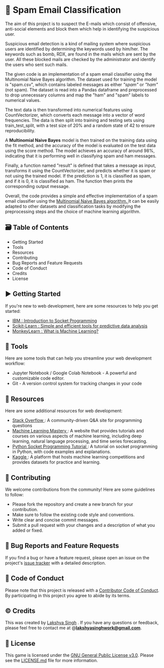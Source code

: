 
<h1> 📧 Spam Email Classification </h1>
The aim of this project is to suspect the E-mails which consist of offensive, anti-social elements and block them which help in identifying the suspicious user.

<br>

Suspicious email detection is a kind of mailing system where suspicious users are identified by determining the keywords used by him/her. The keywords such as bomb, RDX, are found in the mails which are sent by the user. All these blocked mails are checked by the administrator and identify the users who sent such mails.

The given code is an implementation of a spam email classifier using the Multinomial Naive Bayes algorithm. The dataset used for training the model is "spam.csv", which contains labeled messages as either _"spam"_ or _"ham"_ (not spam). The dataset is read into a Pandas dataframe and preprocessed to drop unnecessary columns and map the "ham" and "spam" labels to numerical values.

The text data is then transformed into numerical features using CountVectorizer, which converts each message into a vector of word frequencies. The data is then split into training and testing sets using train_test_split, with a test size of 20% and a random state of 42 to ensure reproducibility.

A **Multinomial Naive Bayes** model is then trained on the training data using the fit method, and the accuracy of the model is evaluated on the test data using the score method. The model achieves an accuracy of around 98%, indicating that it is performing well in classifying spam and ham messages.

Finally, a function named "result" is defined that takes a message as input, transforms it using the CountVectorizer, and predicts whether it is spam or not using the trained model. If the prediction is 1, it is classified as spam, and if it is 0, it is classified as ham. The function then prints the corresponding output message.

Overall, the code provides a simple and effective implementation of a spam email classifier using the 
<a href = "https://scikit-learn.org/stable/modules/generated/sklearn.naive_bayes.MultinomialNB.html" target="_blank">
Multinomial Naive Bayes algorithm. </a> It can be easily adapted to other datasets and classification tasks by modifying the preprocessing steps and the choice of machine learning algorithm.




## 🗃️ Table of Contents 
<ul>
<li> Getting Started </li>
<li> Tools </li>
<li> Resources </li>
<li> Contributing</li>
<li> Bug Reports and Feature Requests </li>
<li> Code of Conduct </li>
<li> Credits </li>
<li> License </li>

</ul>

## ▶️ Getting Started
If you're new to web development, here are some resources to help you get started:

<ul>
<li> <a href = "https://www.ibm.com/docs/en/i/7.1?topic=communications-socket-programming"> IBM : Introduction to Socket Programming </a> </li>
<li> <a href="https://scikit-learn.org/stable/" target="_top"> Scikit-Learn : Simple and efficient tools for predictive data analysis  </a></li> 
<li>  <a href="https://monkeylearn.com/machine-learning/#:~:text=Machine%20learning%20(ML)%20is%20a,to%20make%20their%20own%20predictions." target="_top"> MonkeyLearn : What is Machine Learning? </a> </li>
</ul>

## 🔨 Tools
Here are some tools that can help you streamline your web development workflow:
<ul>
<li>Jupyter Notebook / Google Colab Notebook - A powerful and customizable code editor.
</li>

<li>Git - A version control system for tracking changes in your code</li>
</ul>

## 📖 Resources
Here are some additional resources for web development:
<ul>
<li> <a href = "https://stackoverflow.com/questions/tagged/machine-learning"> Stack Overflow </a> : A community-driven Q&A site for programming questions</li>

<li><a href="https://machinelearningmastery.com/" target = "_blank"> Machine Learning Mastery </a> : A website that provides tutorials and courses on various aspects of machine learning, including deep learning, natural language processing, and time series forecasting.</li>
<li><a href="https://realpython.com/python-sockets/" target = "_blank"> Python Socket Programming Tutorial </a>:  A tutorial on socket programming in Python, with code examples and explanations. </li>
<li><a href="https://www.kaggle.com/" target = "_blank"> Kaggle </a> : A platform that hosts machine learning competitions and provides datasets for practice and learning.</li>
</ul>

## 🙌 Contributing

We welcome contributions from the community! Here are some guidelines to follow:

- Please fork the repository and create a new branch for your contribution.
- Make sure to follow the existing code style and conventions.
- Write clear and concise commit messages.
- Submit a pull request with your changes and a description of what you added or fixed.

## 🐞 Bug Reports and Feature Requests

If you find a bug or have a feature request, please open an issue on the project's [issue tracker](https://github.com/example/project/issues) with a detailed description.

## 🚦 Code of Conduct

Please note that this project is released with a [Contributor Code of Conduct](https://github.com/example/project/blob/main/CODE_OF_CONDUCT.md). By participating in this project you agree to abide by its terms.

## ©️ Credits
This was created by [Lakshya Singh](https://lakshya-gg.github.io/) . If you have any questions or feedback, please feel free to contact me at @**lakshyasinghwork@gmail.com**.


## 📌 License
This game is licensed under the [GNU General Public License v3.0](https://www.gnu.org/licenses/gpl-3.0.en.html). Please see the [LICENSE.md](https://github.com/Lakshya-GG/Dash-Game/blob/main/LICENSE.md) file for more information.
